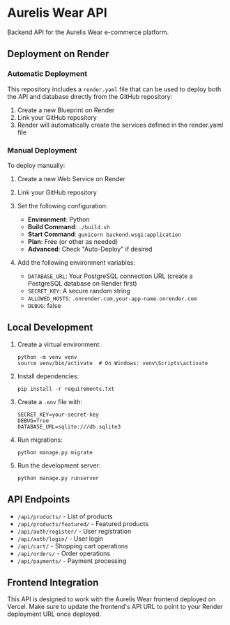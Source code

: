 # Aurelis Wear API

Backend API for the Aurelis Wear e-commerce platform.

## Deployment on Render

### Automatic Deployment

This repository includes a `render.yaml` file that can be used to deploy both the API and database directly from the GitHub repository:

1. Create a new Blueprint on Render
2. Link your GitHub repository
3. Render will automatically create the services defined in the render.yaml file

### Manual Deployment

To deploy manually:

1. Create a new Web Service on Render
2. Link your GitHub repository
3. Set the following configuration:
   - **Environment**: Python
   - **Build Command**: `./build.sh`
   - **Start Command**: `gunicorn backend.wsgi:application`
   - **Plan**: Free (or other as needed)
   - **Advanced**: Check "Auto-Deploy" if desired

4. Add the following environment variables:
   - `DATABASE_URL`: Your PostgreSQL connection URL (create a PostgreSQL database on Render first)
   - `SECRET_KEY`: A secure random string
   - `ALLOWED_HOSTS`: `.onrender.com,your-app-name.onrender.com`
   - `DEBUG`: false

## Local Development

1. Create a virtual environment:
   ```
   python -m venv venv
   source venv/bin/activate  # On Windows: venv\Scripts\activate
   ```

2. Install dependencies:
   ```
   pip install -r requirements.txt
   ```

3. Create a `.env` file with:
   ```
   SECRET_KEY=your-secret-key
   DEBUG=True
   DATABASE_URL=sqlite:///db.sqlite3
   ```

4. Run migrations:
   ```
   python manage.py migrate
   ```

5. Run the development server:
   ```
   python manage.py runserver
   ```

## API Endpoints

- `/api/products/` - List of products
- `/api/products/featured/` - Featured products
- `/api/auth/register/` - User registration
- `/api/auth/login/` - User login
- `/api/cart/` - Shopping cart operations
- `/api/orders/` - Order operations
- `/api/payments/` - Payment processing

## Frontend Integration

This API is designed to work with the Aurelis Wear frontend deployed on Vercel. Make sure to update the frontend's API URL to point to your Render deployment URL once deployed.